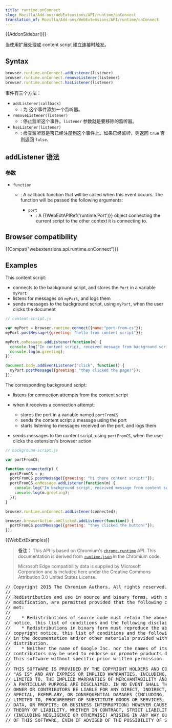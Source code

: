 ```yaml
---
title: runtime.onConnect
slug: Mozilla/Add-ons/WebExtensions/API/runtime/onConnect
translation_of: Mozilla/Add-ons/WebExtensions/API/runtime/onConnect
---
```

{{AddonSidebar()}}

当使用扩展处理或 content script 建立连接时触发。

## Syntax

```js
browser.runtime.onConnect.addListener(listener)
browser.runtime.onConnect.removeListener(listener)
browser.runtime.onConnect.hasListener(listener)
```

事件有三个方法：

- `addListener(callback)`
  - : 为 这个事件添加一个监听器。
- `removeListener(listener)`
  - : 停止监听这个事件。`listener` 参数就是要移除的监听器。
- `hasListener(listener)`
  - : 检查监听器是否已经注册到这个事件上。如果已经监听，则返回 `true` 否则返回 `false`.

## addListener 语法

### 参数

- `function`

  - : A callback function that will be called when this event occurs. The function will be passed the following arguments:

    - `port`
      - : A {{WebExtAPIRef('runtime.Port')}} object connecting the current script to the other context it is connecting to.

## Browser compatibility

{{Compat("webextensions.api.runtime.onConnect")}}

## Examples

This content script:

- connects to the background script, and stores the `Port` in a variable `myPort`
- listens for messages on `myPort`, and logs them
- sends messages to the background script, using `myPort`, when the user clicks the document

```js
// content-script.js

var myPort = browser.runtime.connect({name:"port-from-cs"});
myPort.postMessage({greeting: "hello from content script"});

myPort.onMessage.addListener(function(m) {
  console.log("In content script, received message from background script: ");
  console.log(m.greeting);
});

document.body.addEventListener("click", function() {
  myPort.postMessage({greeting: "they clicked the page!"});
});
```

The corresponding background script:

- listens for connection attempts from the content script
- when it receives a connection attempt:

  - stores the port in a variable named `portFromCS`
  - sends the content script a message using the port
  - starts listening to messages received on the port, and logs them

- sends messages to the content script, using `portFromCS`, when the user clicks the extension's browser action

```js
// background-script.js

var portFromCS;

function connected(p) {
  portFromCS = p;
  portFromCS.postMessage({greeting: "hi there content script!"});
  portFromCS.onMessage.addListener(function(m) {
    console.log("In background script, received message from content script")
    console.log(m.greeting);
  });
}

browser.runtime.onConnect.addListener(connected);

browser.browserAction.onClicked.addListener(function() {
  portFromCS.postMessage({greeting: "they clicked the button!"});
});
```

{{WebExtExamples}}

> **备注：** This API is based on Chromium's [`chrome.runtime`](https://developer.chrome.com/extensions/runtime#event-onConnect) API. This documentation is derived from [`runtime.json`](https://chromium.googlesource.com/chromium/src/+/master/extensions/common/api/runtime.json) in the Chromium code.
>
> Microsoft Edge compatibility data is supplied by Microsoft Corporation and is included here under the Creative Commons Attribution 3.0 United States License.

<div class="hidden"><pre>// Copyright 2015 The Chromium Authors. All rights reserved.
//
// Redistribution and use in source and binary forms, with or without
// modification, are permitted provided that the following conditions are
// met:
//
//    * Redistributions of source code must retain the above copyright
// notice, this list of conditions and the following disclaimer.
//    * Redistributions in binary form must reproduce the above
// copyright notice, this list of conditions and the following disclaimer
// in the documentation and/or other materials provided with the
// distribution.
//    * Neither the name of Google Inc. nor the names of its
// contributors may be used to endorse or promote products derived from
// this software without specific prior written permission.
//
// THIS SOFTWARE IS PROVIDED BY THE COPYRIGHT HOLDERS AND CONTRIBUTORS
// "AS IS" AND ANY EXPRESS OR IMPLIED WARRANTIES, INCLUDING, BUT NOT
// LIMITED TO, THE IMPLIED WARRANTIES OF MERCHANTABILITY AND FITNESS FOR
// A PARTICULAR PURPOSE ARE DISCLAIMED. IN NO EVENT SHALL THE COPYRIGHT
// OWNER OR CONTRIBUTORS BE LIABLE FOR ANY DIRECT, INDIRECT, INCIDENTAL,
// SPECIAL, EXEMPLARY, OR CONSEQUENTIAL DAMAGES (INCLUDING, BUT NOT
// LIMITED TO, PROCUREMENT OF SUBSTITUTE GOODS OR SERVICES; LOSS OF USE,
// DATA, OR PROFITS; OR BUSINESS INTERRUPTION) HOWEVER CAUSED AND ON ANY
// THEORY OF LIABILITY, WHETHER IN CONTRACT, STRICT LIABILITY, OR TORT
// (INCLUDING NEGLIGENCE OR OTHERWISE) ARISING IN ANY WAY OUT OF THE USE
// OF THIS SOFTWARE, EVEN IF ADVISED OF THE POSSIBILITY OF SUCH DAMAGE.
</pre></div>
